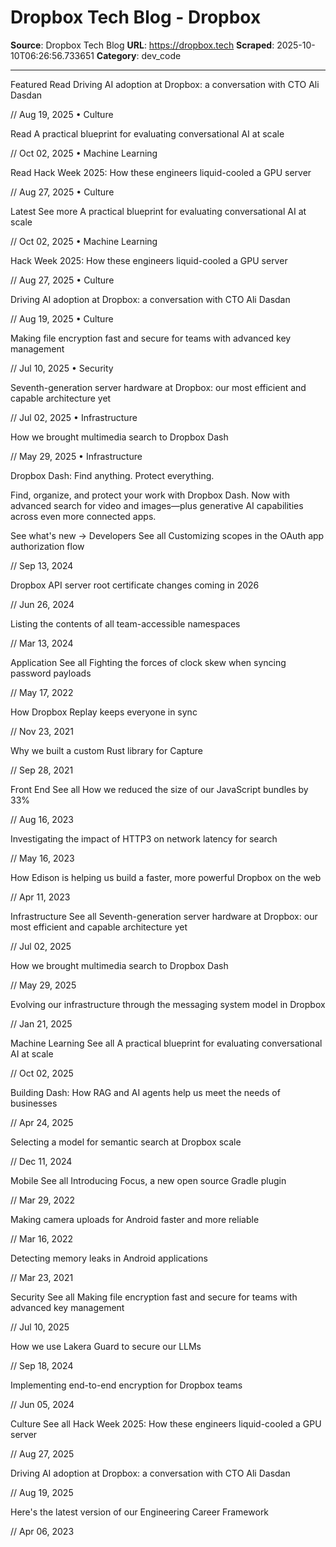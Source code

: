 # Dropbox Tech Blog - Dropbox

**Source**: Dropbox Tech Blog
**URL**: https://dropbox.tech
**Scraped**: 2025-10-10T06:26:56.733651
**Category**: dev_code

---

Featured
Read
Driving AI adoption at Dropbox: a conversation with CTO Ali Dasdan

// Aug 19, 2025 • Culture

Read
A practical blueprint for evaluating conversational AI at scale

// Oct 02, 2025 • Machine Learning

Read
Hack Week 2025: How these engineers liquid-cooled a GPU server

// Aug 27, 2025 • Culture

Latest
See more
A practical blueprint for evaluating conversational AI at scale

// Oct 02, 2025 • Machine Learning

Hack Week 2025: How these engineers liquid-cooled a GPU server

// Aug 27, 2025 • Culture

Driving AI adoption at Dropbox: a conversation with CTO Ali Dasdan

// Aug 19, 2025 • Culture

Making file encryption fast and secure for teams with advanced key management

// Jul 10, 2025 • Security

Seventh-generation server hardware at Dropbox: our most efficient and capable architecture yet

// Jul 02, 2025 • Infrastructure

How we brought multimedia search to Dropbox Dash

// May 29, 2025 • Infrastructure

 Dropbox Dash: Find anything. Protect everything.

Find, organize, and protect your work with Dropbox Dash. Now with advanced search for video and images—plus generative AI capabilities across even more connected apps.

See what's new →
Developers
See all
Customizing scopes in the OAuth app authorization flow

// Sep 13, 2024

Dropbox API server root certificate changes coming in 2026

// Jun 26, 2024

Listing the contents of all team-accessible namespaces

// Mar 13, 2024

Application
See all
Fighting the forces of clock skew when syncing password payloads

// May 17, 2022

How Dropbox Replay keeps everyone in sync

// Nov 23, 2021

Why we built a custom Rust library for Capture

// Sep 28, 2021

Front End
See all
How we reduced the size of our JavaScript bundles by 33%

// Aug 16, 2023

Investigating the impact of HTTP3 on network latency for search

// May 16, 2023

How Edison is helping us build a faster, more powerful Dropbox on the web

// Apr 11, 2023

Infrastructure
See all
Seventh-generation server hardware at Dropbox: our most efficient and capable architecture yet

// Jul 02, 2025

How we brought multimedia search to Dropbox Dash

// May 29, 2025

Evolving our infrastructure through the messaging system model in Dropbox

// Jan 21, 2025

Machine Learning
See all
A practical blueprint for evaluating conversational AI at scale

// Oct 02, 2025

Building Dash: How RAG and AI agents help us meet the needs of businesses

// Apr 24, 2025

Selecting a model for semantic search at Dropbox scale

// Dec 11, 2024

Mobile
See all
Introducing Focus, a new open source Gradle plugin

// Mar 29, 2022

Making camera uploads for Android faster and more reliable

// Mar 16, 2022

Detecting memory leaks in Android applications

// Mar 23, 2021

Security
See all
Making file encryption fast and secure for teams with advanced key management

// Jul 10, 2025

How we use Lakera Guard to secure our LLMs

// Sep 18, 2024

Implementing end-to-end encryption for Dropbox teams

// Jun 05, 2024

Culture
See all
Hack Week 2025: How these engineers liquid-cooled a GPU server

// Aug 27, 2025

Driving AI adoption at Dropbox: a conversation with CTO Ali Dasdan

// Aug 19, 2025

Here's the latest version of our Engineering Career Framework

// Apr 06, 2023
